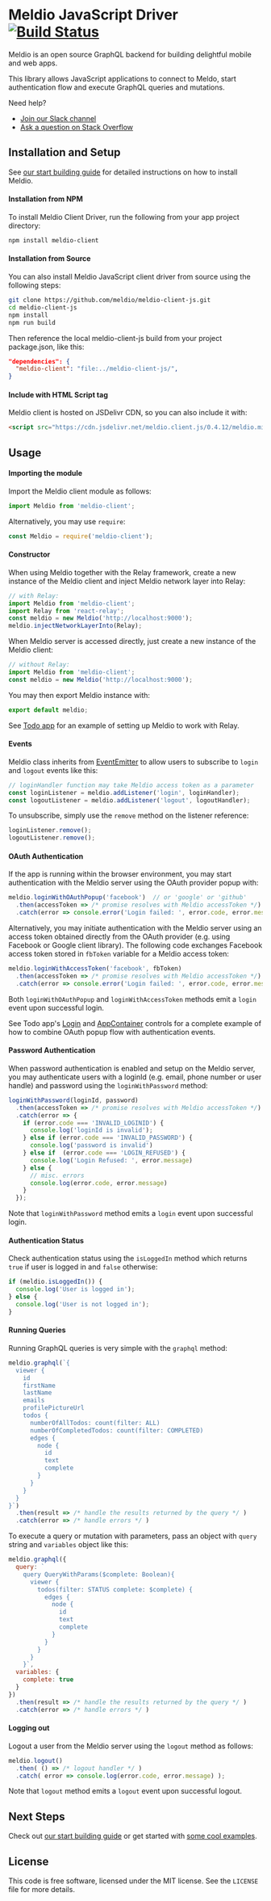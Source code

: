 # Meldio JavaScript Driver [![Build Status](https://travis-ci.org/meldio/meldio-client-js.svg?branch=master)](https://travis-ci.org/meldio/meldio-client-js)

Meldio is an open source GraphQL backend for building delightful mobile and web
apps.

This library allows JavaScript applications to connect to Meldo,
start authentication flow and execute GraphQL queries and mutations.

Need help?
  * [Join our Slack channel](https://meldio-slack.herokuapp.com)
  * [Ask a question on Stack Overflow](https://stackoverflow.com/questions/ask?tags=meldio)

## Installation and Setup

See [our start building guide](https://www.meldio.com/start-building) for
detailed instructions on how to install Meldio.

#### Installation from NPM

To install Meldio Client Driver, run the following from your app project
directory:

```bash
npm install meldio-client
```

#### Installation from Source

You can also install Meldio JavaScript client driver from source using the
following steps:

```bash
git clone https://github.com/meldio/meldio-client-js.git
cd meldio-client-js
npm install
npm run build
```

Then reference the local meldio-client-js build from your project package.json,
like this:

```json
"dependencies": {
  "meldio-client": "file:../meldio-client-js/",
}
```

#### Include with HTML Script tag
Meldio client is hosted on JSDelivr CDN, so you can also include it with:
```html
<script src="https://cdn.jsdelivr.net/meldio.client.js/0.4.12/meldio.min.js"></script>
```


## Usage
#### Importing the module

Import the Meldio client module as follows:
```javascript
import Meldio from 'meldio-client';  
```
Alternatively, you may use `require`:
```javascript
const Meldio = require('meldio-client');
```


#### Constructor
When using Meldio together with the Relay framework, create a new
instance of the Meldio client and inject Meldio network layer into Relay:
```javascript
// with Relay:
import Meldio from 'meldio-client';
import Relay from 'react-relay';
const meldio = new Meldio('http://localhost:9000');
meldio.injectNetworkLayerInto(Relay);
```

When Meldio server is accessed directly, just create a new instance of the
Meldio client:
```javascript
// without Relay:
import Meldio from 'meldio-client';
const meldio = new Meldio('http://localhost:9000');
```

You may then export Meldio instance with:
```javascript
export default meldio;
```

See [Todo app](https://github.com/meldio/todoapp/blob/master/web/meldio.js) for
an example of setting up Meldio to work with Relay.


#### Events
Meldio class inherits from [EventEmitter](https://github.com/facebook/emitter) to
allow users to subscribe to `login` and `logout` events like this:

```javascript
// loginHandler function may take Meldio access token as a parameter
const loginListener = meldio.addListener('login', loginHandler);
const logoutListener = meldio.addListener('logout', logoutHandler);
```

To unsubscribe, simply use the `remove` method on the listener reference:
```javascript
loginListener.remove();
logoutListener.remove();
```


#### OAuth Authentication
If the app is running within the browser environment, you may start
authentication with the Meldio server using the OAuth provider popup with:
```javascript
meldio.loginWithOAuthPopup('facebook')  // or 'google' or 'github'
  .then(accessToken => /* promise resolves with Meldio accessToken */)
  .catch(error => console.error('Login failed: ', error.code, error.message));
```

Alternatively, you may initiate authentication with the Meldio server using
an access token obtained directly from the OAuth provider
(e.g. using Facebook or Google client library). The following code exchanges
Facebook access token stored in `fbToken` variable for a Meldio access token:
```javascript
meldio.loginWithAccessToken('facebook', fbToken)
  .then(accessToken => /* promise resolves with Meldio accessToken */)
  .catch(error => console.error('Login failed: ', error.code, error.message));
```

Both `loginWithOAuthPopup` and `loginWithAccessToken` methods emit a `login`
event upon successful login.

See Todo app's [Login](https://github.com/meldio/todoapp/blob/master/web/components/Login.js)
and [AppContainer](https://github.com/meldio/todoapp/blob/master/web/components/AppContainer.js) controls for a complete example of how to combine OAuth popup flow with authentication
events.

#### Password Authentication

When password authentication is enabled and setup on the Meldio server, you may
authenticate users with a loginId (e.g. email, phone number or user handle) and
password using the `loginWithPassword` method:

```javascript
loginWithPassword(loginId, password)
  .then(accessToken => /* promise resolves with Meldio accessToken */)
  .catch(error => {
    if (error.code === 'INVALID_LOGINID') {
      console.log('loginId is invalid');
    } else if (error.code === 'INVALID_PASSWORD') {
      console.log('password is invalid')
    } else if  (error.code === 'LOGIN_REFUSED') {
      console.log('Login Refused: ', error.message)
    } else {
      // misc. errors
      console.log(error.code, error.message)
    }
  });

```

Note that `loginWithPassword` method emits a `login` event upon successful
login.

#### Authentication Status
Check authentication status using the `isLoggedIn` method which returns `true`
if user is logged in and `false` otherwise:

```javascript
if (meldio.isLoggedIn()) {
  console.log('User is logged in');
} else {
  console.log('User is not logged in');
}
```

#### Running Queries
Running GraphQL queries is very simple with the `graphql` method:

```javascript
meldio.graphql(`{
  viewer {
    id
    firstName
    lastName
    emails
    profilePictureUrl
    todos {
      numberOfAllTodos: count(filter: ALL)
      numberOfCompletedTodos: count(filter: COMPLETED)
      edges {
        node {
          id
          text
          complete
        }
      }
    }
  }
}`)
  .then(result => /* handle the results returned by the query */ )
  .catch(error => /* handle errors */ )
```

To execute a query or mutation with parameters, pass an object with `query`
string and `variables` object like this:

```javascript
meldio.graphql({
  query: `
    query QueryWithParams($complete: Boolean){
      viewer {
        todos(filter: STATUS complete: $complete) {
          edges {
            node {
              id
              text
              complete
            }
          }
        }
      }
    }`,
  variables: {
    complete: true
  }
})
  .then(result => /* handle the results returned by the query */ )
  .catch(error => /* handle errors */ )
```


#### Logging out
Logout a user from the Meldio server using the `logout` method as follows:

```javascript
meldio.logout()
  .then( () => /* logout handler */ )
  .catch( error => console.log(error.code, error.message) );
```

Note that `logout` method emits a `logout` event upon successful logout.


## Next Steps

Check out [our start building guide](https://www.meldio.com/start-building) or
get started with [some cool examples](https://www.meldio.com/examples).

## License

This code is free software, licensed under the MIT license. See the `LICENSE`
file for more details.
